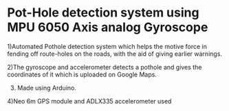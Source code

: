 # Pot-Hole detection system using MPU 6050 Axis analog  Gyroscope 

 1)Automated Pothole detection system which helps the motive force in fending off route-holes on the roads, with the aid of giving earlier warnings.

 2)The gyroscope and accelerometer detects a pothole and gives the coordinates of it which is uploaded on Google Maps.

 3)	Made using Arduino.

 4)Neo 6m GPS module and ADLX335 accelerometer used

